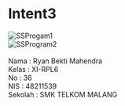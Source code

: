 # Intent3<br>

![SSProgam1](https://docs.google.com/uc?id=0Bz7hPTBvtobXVVZpd3ExMDZuZkE)<br>
![SSProgram2](https://docs.google.com/uc?id=0Bz7hPTBvtobXby11STRITUtkMWs)<br>
<br>
Nama : Ryan Bekti Mahendra<br>
Kelas : XI-RPL6<br>
No : 36<br>
NIS : 48211539<br>
Sekolah : SMK TELKOM MALANG<br>
